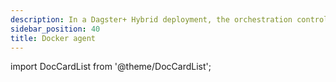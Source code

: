 ```yaml
---
description: In a Dagster+ Hybrid deployment, the orchestration control plane is run by Dagster+ while your Dagster code is executed within your environment.
sidebar_position: 40
title: Docker agent
---
```

import DocCardList from '@theme/DocCardList';

<DocCardList />
